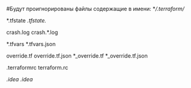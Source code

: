 #Будут проигнорированы файлы содержащие в имени:
**/.terraform/*

*.tfstate
*.tfstate.*

crash.log
crash.*.log

*.tfvars
*.tfvars.json

override.tf
override.tf.json
*_override.tf
*_override.tf.json

.terraformrc
terraform.rc

*.idea
.idea*